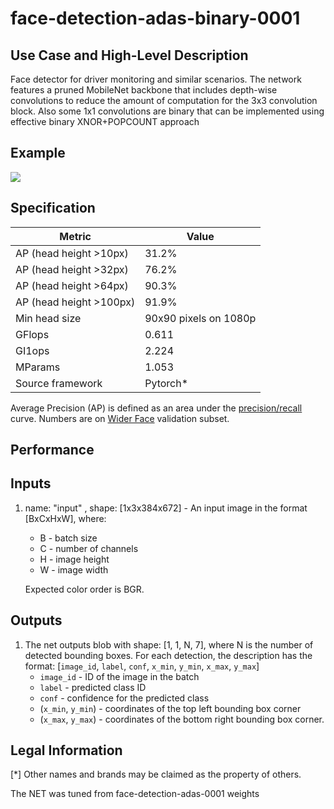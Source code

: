 # face-detection-adas-binary-0001

## Use Case and High-Level Description

Face detector for driver monitoring and similar scenarios. The network features
a pruned MobileNet backbone that includes depth-wise convolutions to reduce the
amount of computation for the 3x3 convolution block. Also some 1x1 convolutions
are binary that can be implemented using effective binary XNOR+POPCOUNT approach

## Example

![](./face-detection-adas-binary-0001.png)

## Specification

| Metric                          | Value                 |
|---------------------------------|-----------------------|
| AP (head height >10px)          | 31.2%                 |
| AP (head height >32px)          | 76.2%                 |
| AP (head height >64px)          | 90.3%                 |
| AP (head height >100px)         | 91.9%                 |
| Min head size                   | 90x90 pixels on 1080p |
| GFlops                          | 0.611                 |
| GI1ops                          | 2.224                 |
| MParams                         | 1.053                 |
| Source framework                | Pytorch*              |

Average Precision (AP) is defined as an area under the
[precision/recall](https://en.wikipedia.org/wiki/Precision_and_recall)
curve. Numbers are on
[Wider Face](http://shuoyang1213.me/WIDERFACE/) validation subset.

## Performance

## Inputs

1. name: "input" , shape: [1x3x384x672] - An input image in the format [BxCxHxW],
   where:
    - B - batch size
    - C - number of channels
    - H - image height
    - W - image width

   Expected color order is BGR.

## Outputs

1. The net outputs blob with shape: [1, 1, N, 7], where N is the number of detected
   bounding boxes. For each detection, the description has the format:
   [`image_id`, `label`, `conf`, `x_min`, `y_min`, `x_max`, `y_max`]
    - `image_id` - ID of the image in the batch
    - `label` - predicted class ID
    - `conf` - confidence for the predicted class
    - (`x_min`, `y_min`) - coordinates of the top left bounding box corner
    - (`x_max`, `y_max`) - coordinates of the bottom right bounding box corner.

## Legal Information
[*] Other names and brands may be claimed as the property of others.

The NET was tuned from face-detection-adas-0001 weights


